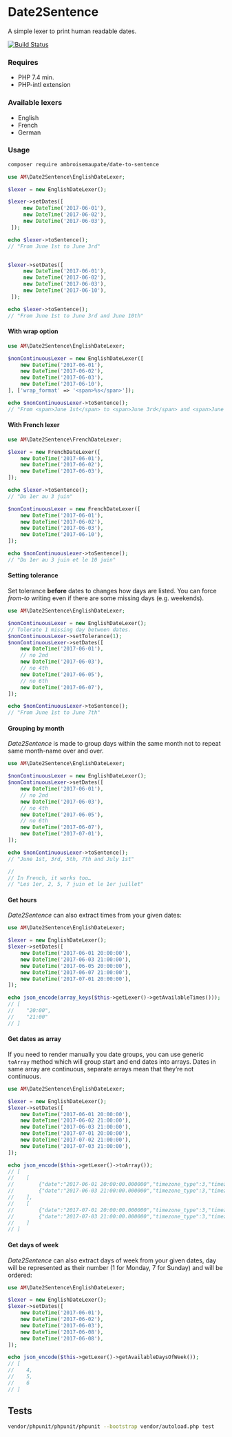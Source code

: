 # Date2Sentence
A simple lexer to print human readable dates.

[![Build Status](https://app.travis-ci.com/ambroisemaupate/date2Sentence.svg?branch=master)](https://app.travis-ci.com/ambroisemaupate/date2Sentence)

### Requires

- PHP 7.4 min.
- PHP-intl extension

### Available lexers

- English
- French
- German

### Usage

```bash
composer require ambroisemaupate/date-to-sentence
```

```php
use AM\Date2Sentence\EnglishDateLexer;

$lexer = new EnglishDateLexer();

$lexer->setDates([
     new DateTime('2017-06-01'),
     new DateTime('2017-06-02'),
     new DateTime('2017-06-03'),
 ]);

echo $lexer->toSentence();
// "From June 1st to June 3rd"


$lexer->setDates([
     new DateTime('2017-06-01'),
     new DateTime('2017-06-02'),
     new DateTime('2017-06-03'),
     new DateTime('2017-06-10'),
 ]);

echo $lexer->toSentence();
// "From June 1st to June 3rd and June 10th"
```
#### With wrap option

```php
use AM\Date2Sentence\EnglishDateLexer;

$nonContinuousLexer = new EnglishDateLexer([
    new DateTime('2017-06-01'),
    new DateTime('2017-06-02'),
    new DateTime('2017-06-03'),
    new DateTime('2017-06-10'),
], ['wrap_format' => '<span>%s</span>']);

echo $nonContinuousLexer->toSentence();
// "From <span>June 1st</span> to <span>June 3rd</span> and <span>June 10th</span>"
```

#### With French lexer

```php
use AM\Date2Sentence\FrenchDateLexer;

$lexer = new FrenchDateLexer([
    new DateTime('2017-06-01'),
    new DateTime('2017-06-02'),
    new DateTime('2017-06-03'),
]);

echo $lexer->toSentence();
// "Du 1er au 3 juin"

$nonContinuousLexer = new FrenchDateLexer([
    new DateTime('2017-06-01'),
    new DateTime('2017-06-02'),
    new DateTime('2017-06-03'),
    new DateTime('2017-06-10'),
]);

echo $nonContinuousLexer->toSentence();
// "Du 1er au 3 juin et le 10 juin"
```

#### Setting tolerance

Set tolerance **before** dates to changes how days are listed. You can force
*from-to* writing even if there are some missing days (e.g. weekends).

```php
use AM\Date2Sentence\EnglishDateLexer;

$nonContinuousLexer = new EnglishDateLexer();
// Tolerate 1 missing day between dates.
$nonContinuousLexer->setTolerance(1);
$nonContinuousLexer->setDates([
    new DateTime('2017-06-01'),
    // no 2nd
    new DateTime('2017-06-03'),
    // no 4th
    new DateTime('2017-06-05'),
    // no 6th
    new DateTime('2017-06-07'),
]);

echo $nonContinuousLexer->toSentence();
// "From June 1st to June 7th"
```

#### Grouping by month

*Date2Sentence* is made to group days within the same month not 
to repeat same month-name over and over.

```php
use AM\Date2Sentence\EnglishDateLexer;

$nonContinuousLexer = new EnglishDateLexer();
$nonContinuousLexer->setDates([
    new DateTime('2017-06-01'),
    // no 2nd
    new DateTime('2017-06-03'),
    // no 4th
    new DateTime('2017-06-05'),
    // no 6th
    new DateTime('2017-06-07'),
    new DateTime('2017-07-01'),
]);

echo $nonContinuousLexer->toSentence();
// "June 1st, 3rd, 5th, 7th and July 1st"

//
// In French, it works too…
// "Les 1er, 2, 5, 7 juin et le 1er juillet"
```

#### Get hours

*Date2Sentence* can also extract times from your given dates:

```php
use AM\Date2Sentence\EnglishDateLexer;

$lexer = new EnglishDateLexer();
$lexer->setDates([
    new DateTime('2017-06-01 20:00:00'),
    new DateTime('2017-06-03 21:00:00'),
    new DateTime('2017-06-05 20:00:00'),
    new DateTime('2017-06-07 21:00:00'),
    new DateTime('2017-07-01 20:00:00'),
]);

echo json_encode(array_keys($this->getLexer()->getAvailableTimes()));
// [
//    "20:00",
//    "21:00"
// ]
```

#### Get dates as array

If you need to render manually you date groups, you can use generic `toArray` method
which will group start and end dates into arrays. Dates in same array are continuous, separate
arrays mean that they’re not continuous.

```php
use AM\Date2Sentence\EnglishDateLexer;

$lexer = new EnglishDateLexer();
$lexer->setDates([
    new DateTime('2017-06-01 20:00:00'),
    new DateTime('2017-06-02 21:00:00'),
    new DateTime('2017-06-03 21:00:00'),
    new DateTime('2017-07-01 20:00:00'),
    new DateTime('2017-07-02 21:00:00'),
    new DateTime('2017-07-03 21:00:00'),
]);

echo json_encode($this->getLexer()->toArray());
// [
//    [
//        {"date":"2017-06-01 20:00:00.000000","timezone_type":3,"timezone":"Europe\/Paris"},
//        {"date":"2017-06-03 21:00:00.000000","timezone_type":3,"timezone":"Europe\/Paris"}
//    ],
//    [
//        {"date":"2017-07-01 20:00:00.000000","timezone_type":3,"timezone":"Europe\/Paris"},
//        {"date":"2017-07-03 21:00:00.000000","timezone_type":3,"timezone":"Europe\/Paris"}
//    ]
// ]
```

#### Get days of week

*Date2Sentence* can also extract days of week from your given dates, day will be
represented as their number (1 for Monday, 7 for Sunday) and will be ordered:

```php
use AM\Date2Sentence\EnglishDateLexer;

$lexer = new EnglishDateLexer();
$lexer->setDates([
    new DateTime('2017-06-01'),
    new DateTime('2017-06-02'),
    new DateTime('2017-06-03'),
    new DateTime('2017-06-08'),
    new DateTime('2017-06-08'),
]);

echo json_encode($this->getLexer()->getAvailableDaysOfWeek());
// [
//    4,
//    5,
//    6
// ]
```

## Tests

```bash
vendor/phpunit/phpunit/phpunit --bootstrap vendor/autoload.php test
```
